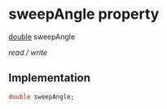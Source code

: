 


# sweepAngle property






[double](https://api.flutter.dev/flutter/dart-core/double-class.html) sweepAngle
  
_read / write_






## Implementation

```dart
double sweepAngle;


```








